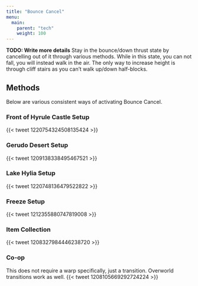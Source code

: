 ```yaml
---
title: "Bounce Cancel"
menu:
  main:
    parent: "tech"
    weight: 100
---
```


**TODO: Write more details**
Stay in the bounce/down thrust state by cancelling out of it through various methods.
While in this state, you can not fall, you will instead walk in the air.
The only way to increase height is through cliff stairs as you can’t walk up/down half-blocks.

## Methods

Below are various consistent ways of activating Bounce Cancel.

### Front of Hyrule Castle Setup

{{< tweet 1220754324508135424 >}}

### Gerudo Desert Setup

{{< tweet 1209138338495467521 >}}

### Lake Hylia Setup

{{< tweet 1220748136479522822 >}}

### Freeze Setup

{{< tweet 1212355880747819008 >}}

### Item Collection

{{< tweet 1208327984446238720 >}}

### Co-op

This does not require a warp specifically, just a transition. Overworld transitions work as well.
{{< tweet 1208105669292724224 >}}
